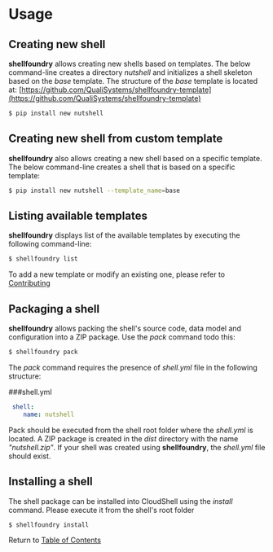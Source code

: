 # Usage

## Creating new shell

**shellfoundry** allows creating new shells based on templates. The below command-line creates a directory *nutshell*
and initializes a shell skeleton based on the *base* template. The structure of the *base* template is located at:
[https://github.com/QualiSystems/shellfoundry-template](https://github.com/QualiSystems/shellfoundry-template)

```bash
$ pip install new nutshell
```

## Creating new shell from custom template

**shellfoundry** also allows creating a new shell based on a specific template. The below command-line creates
a shell that is based on a specific template:

```bash
$ pip install new nutshell --template_name=base
```

## Listing available templates

**shellfoundry** displays list of the available templates by executing the following command-line:

```bash
$ shellfoundry list
```
To add a new template or modify an existing one, please refer to [Contributing](../.github/contributing.md)

## Packaging a shell

**shellfoundry** allows packing the shell's source code, data model and configuration into a ZIP package.
Use the *pack* command todo this:

```bash
$ shellfoundry pack
```
The *pack* command requires the presence of *shell.yml* file in the following structure:

###shell.yml
```yaml
 shell:
    name: nutshell
```
Pack should be executed from the shell root folder where the *shell.yml* is located. A ZIP package is created in
the *dist* directory with the name *"nutshell.zip"*. If your shell was created using **shellfoundry**, the *shell.yml* file should exist.

## Installing a shell
The shell package can be installed into CloudShell using the *install* command. Please execute it from the shell's root folder

```bash
$ shellfoundry install
```

Return to [Table of Contents](readme.md)
